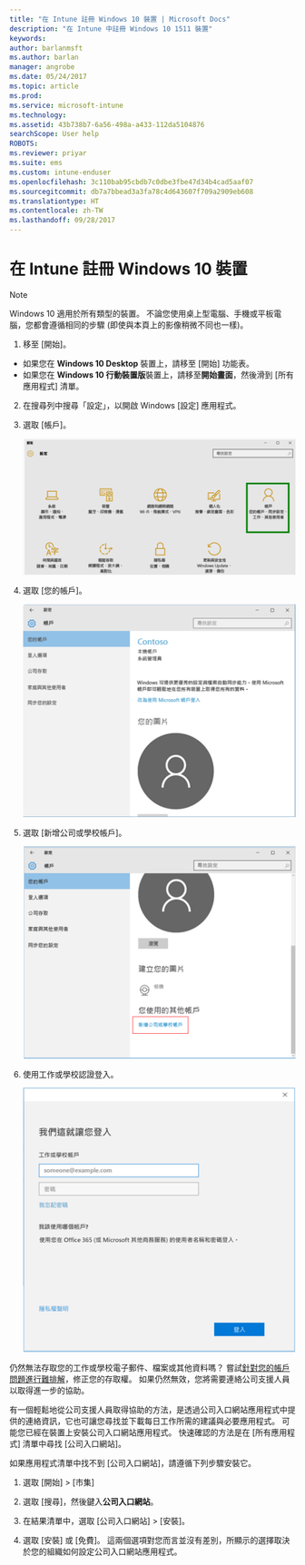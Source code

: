 ```yaml
---
title: "在 Intune 註冊 Windows 10 裝置 | Microsoft Docs"
description: "在 Intune 中註冊 Windows 10 1511 裝置"
keywords: 
author: barlanmsft
ms.author: barlan
manager: angrobe
ms.date: 05/24/2017
ms.topic: article
ms.prod: 
ms.service: microsoft-intune
ms.technology: 
ms.assetid: 43b738b7-6a56-498a-a433-112da5104876
searchScope: User help
ROBOTS: 
ms.reviewer: priyar
ms.suite: ems
ms.custom: intune-enduser
ms.openlocfilehash: 3c110bab95cbdb7c0dbe3fbe47d34b4cad5aaf07
ms.sourcegitcommit: db7a7bbead3a3fa78c4d643607f709a2909eb608
ms.translationtype: HT
ms.contentlocale: zh-TW
ms.lasthandoff: 09/28/2017
---
```

# <a name="enroll-your-windows-10-device-in-intune"></a>在 Intune 註冊 Windows 10 裝置

  > [!NOTE]
  > Windows 10 適用於所有類型的裝置。 不論您使用桌上型電腦、手機或平板電腦，您都會遵循相同的步驟 (即使與本頁上的影像稍微不同也一樣)。

1.  移至 [開始]。

  - 如果您在 **Windows 10 Desktop** 裝置上，請移至 [開始] 功能表。
  - 如果您在 **Windows 10 行動裝置版**裝置上，請移至**開始畫面**，然後滑到 [所有應用程式] 清單。

2. 在搜尋列中搜尋「設定」，以開啟 Windows [設定] 應用程式。

3. 選取 [帳戶]。

    ![前往 [設定] 與 [帳戶]](./media/W10-enroll-1-settings-accounts.png)

4. 選取 [您的帳戶]。

    ![選取 [您的帳戶]](./media/W10-enroll-2-accounts-your-account.png)

5. 選取 [新增公司或學校帳戶]。

    ![選取 [新增公司或學校帳戶]](./media/w10-enroll-3-add-work-school-acct.png)

6. 使用工作或學校認證登入。

    ![登入](./media/W10-enroll-4-sign-in.png)

仍然無法存取您的工作或學校電子郵件、檔案或其他資料嗎？ 嘗試[針對您的帳戶問題進行難排解](troubleshoot-your-windows-10-device-windows.md#troubleshooting-steps-to-follow-if-you-see-your-account)，修正您的存取權。 如果仍然無效，您將需要連絡公司支援人員以取得進一步的協助。

有一個輕鬆地從公司支援人員取得協助的方法，是透過公司入口網站應用程式中提供的連絡資訊，它也可讓您尋找並下載每日工作所需的建議與必要應用程式。 可能您已經在裝置上安裝公司入口網站應用程式。 快速確認的方法是在 [所有應用程式] 清單中尋找 [公司入口網站]。

如果應用程式清單中找不到 [公司入口網站]，請遵循下列步驟安裝它。

1. 選取 [開始] > [市集]

2. 選取 [搜尋]，然後鍵入**公司入口網站**。

3. 在結果清單中，選取 [公司入口網站] > [安裝]。

4. 選取 [安裝] 或 [免費]。 這兩個選項對您而言並沒有差別，所顯示的選擇取決於您的組織如何設定公司入口網站應用程式。
